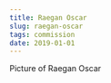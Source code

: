 ```yaml
---
title: Raegan Oscar
slug: raegan-oscar
tags: commission
date: 2019-01-01
---
```

Picture of Raegan Oscar
